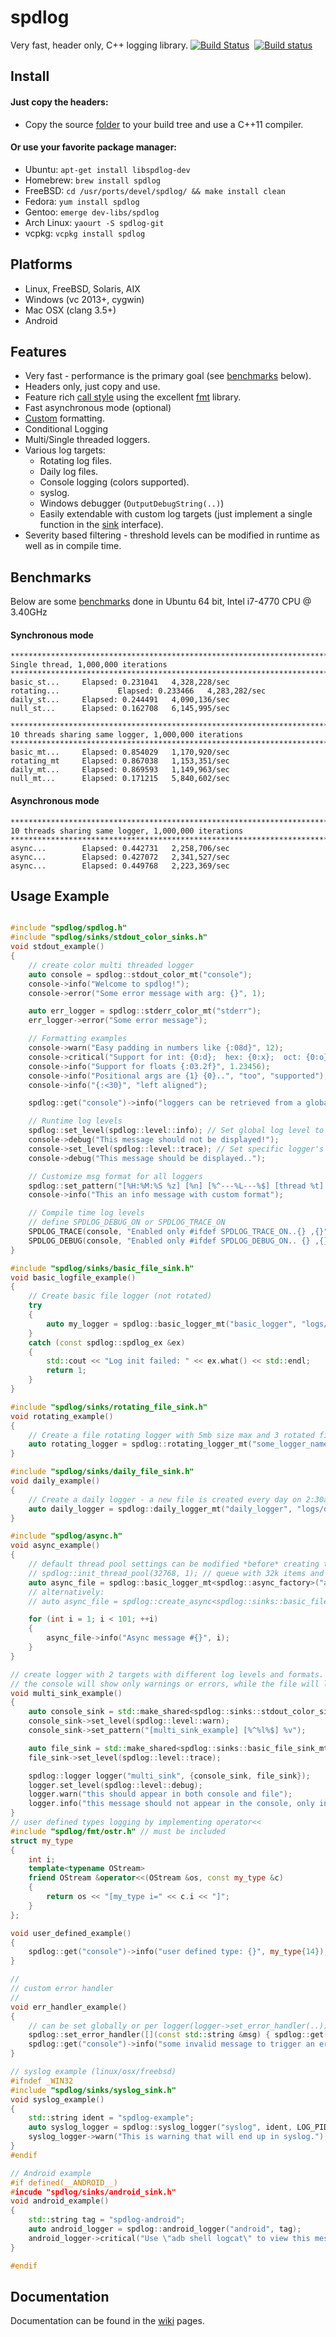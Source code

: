 # spdlog

Very fast, header only, C++ logging library. [![Build Status](https://travis-ci.org/gabime/spdlog.svg?branch=master)](https://travis-ci.org/gabime/spdlog)&nbsp; [![Build status](https://ci.appveyor.com/api/projects/status/d2jnxclg20vd0o50?svg=true)](https://ci.appveyor.com/project/gabime/spdlog)


## Install
#### Just copy the headers:

* Copy the source [folder](https://github.com/gabime/spdlog/tree/master/include/spdlog) to your build tree and use a C++11 compiler.

#### Or use your favorite package manager:

* Ubuntu: `apt-get install libspdlog-dev`
* Homebrew: `brew install spdlog`
* FreeBSD:  `cd /usr/ports/devel/spdlog/ && make install clean`
* Fedora: `yum install spdlog`
* Gentoo: `emerge dev-libs/spdlog`
* Arch Linux: `yaourt -S spdlog-git`
* vcpkg: `vcpkg install spdlog`
 

## Platforms
 * Linux, FreeBSD, Solaris, AIX
 * Windows (vc 2013+, cygwin)
 * Mac OSX (clang 3.5+)
 * Android

## Features
* Very fast - performance is the primary goal (see [benchmarks](#benchmarks) below).
* Headers only, just copy and use.
* Feature rich [call style](#usage-example) using the excellent [fmt](https://github.com/fmtlib/fmt) library.
* Fast asynchronous mode (optional)
* [Custom](https://github.com/gabime/spdlog/wiki/3.-Custom-formatting) formatting.
* Conditional Logging
* Multi/Single threaded loggers.
* Various log targets:
    * Rotating log files.
    * Daily log files.
    * Console logging (colors supported).
    * syslog.
    * Windows debugger (```OutputDebugString(..)```)
    * Easily extendable with custom log targets  (just implement a single function in the [sink](include/spdlog/sinks/sink.h) interface).
* Severity based filtering - threshold levels can be modified in runtime as well as in compile time.



## Benchmarks

Below are some [benchmarks](https://github.com/gabime/spdlog/blob/v1.x/bench/bench.cpp) done in Ubuntu 64 bit, Intel i7-4770 CPU @ 3.40GHz

#### Synchronous mode
```
*******************************************************************************
Single thread, 1,000,000 iterations
*******************************************************************************
basic_st...		Elapsed: 0.231041	4,328,228/sec
rotating...             Elapsed: 0.233466	4,283,282/sec
daily_st...		Elapsed: 0.244491	4,090,136/sec
null_st...		Elapsed: 0.162708	6,145,995/sec

*******************************************************************************
10 threads sharing same logger, 1,000,000 iterations
*******************************************************************************
basic_mt...		Elapsed: 0.854029	1,170,920/sec
rotating_mt		Elapsed: 0.867038	1,153,351/sec
daily_mt...		Elapsed: 0.869593	1,149,963/sec
null_mt...		Elapsed: 0.171215	5,840,602/sec
```
#### Asynchronous mode
```
*******************************************************************************
10 threads sharing same logger, 1,000,000 iterations 
*******************************************************************************
async...		Elapsed: 0.442731	2,258,706/sec
async...		Elapsed: 0.427072	2,341,527/sec
async...		Elapsed: 0.449768	2,223,369/sec
```

## Usage Example
```c++

#include "spdlog/spdlog.h"
#include "spdlog/sinks/stdout_color_sinks.h"
void stdout_example()
{
    // create color multi threaded logger
    auto console = spdlog::stdout_color_mt("console");
    console->info("Welcome to spdlog!");
    console->error("Some error message with arg: {}", 1);

    auto err_logger = spdlog::stderr_color_mt("stderr");
    err_logger->error("Some error message");

    // Formatting examples
    console->warn("Easy padding in numbers like {:08d}", 12);
    console->critical("Support for int: {0:d};  hex: {0:x};  oct: {0:o}; bin: {0:b}", 42);
    console->info("Support for floats {:03.2f}", 1.23456);
    console->info("Positional args are {1} {0}..", "too", "supported");
    console->info("{:<30}", "left aligned");

    spdlog::get("console")->info("loggers can be retrieved from a global registry using the spdlog::get(logger_name)");

    // Runtime log levels
    spdlog::set_level(spdlog::level::info); // Set global log level to info
    console->debug("This message should not be displayed!");
    console->set_level(spdlog::level::trace); // Set specific logger's log level
    console->debug("This message should be displayed..");

    // Customize msg format for all loggers
    spdlog::set_pattern("[%H:%M:%S %z] [%n] [%^---%L---%$] [thread %t] %v");
    console->info("This an info message with custom format");

    // Compile time log levels
    // define SPDLOG_DEBUG_ON or SPDLOG_TRACE_ON
    SPDLOG_TRACE(console, "Enabled only #ifdef SPDLOG_TRACE_ON..{} ,{}", 1, 3.23);
    SPDLOG_DEBUG(console, "Enabled only #ifdef SPDLOG_DEBUG_ON.. {} ,{}", 1, 3.23);
}

#include "spdlog/sinks/basic_file_sink.h"
void basic_logfile_example()
{
    // Create basic file logger (not rotated)
    try 
    {
        auto my_logger = spdlog::basic_logger_mt("basic_logger", "logs/basic-log.txt");
    }
    catch (const spdlog::spdlog_ex &ex)
    {
        std::cout << "Log init failed: " << ex.what() << std::endl;
        return 1;
    }
}

#include "spdlog/sinks/rotating_file_sink.h"
void rotating_example()
{
    // Create a file rotating logger with 5mb size max and 3 rotated files
    auto rotating_logger = spdlog::rotating_logger_mt("some_logger_name", "logs/rotating.txt", 1048576 * 5, 3);
}

#include "spdlog/sinks/daily_file_sink.h"
void daily_example()
{
    // Create a daily logger - a new file is created every day on 2:30am
    auto daily_logger = spdlog::daily_logger_mt("daily_logger", "logs/daily.txt", 2, 30);
}

#include "spdlog/async.h"
void async_example()
{
    // default thread pool settings can be modified *before* creating the async logger:
    // spdlog::init_thread_pool(32768, 1); // queue with 32k items and 1 backing thread.
    auto async_file = spdlog::basic_logger_mt<spdlog::async_factory>("async_file_logger", "logs/async_log.txt");
    // alternatively:
    // auto async_file = spdlog::create_async<spdlog::sinks::basic_file_sink_mt>("async_file_logger", "logs/async_log.txt");

    for (int i = 1; i < 101; ++i)
    {
        async_file->info("Async message #{}", i);
    }
}

// create logger with 2 targets with different log levels and formats.
// the console will show only warnings or errors, while the file will log all.
void multi_sink_example()
{
    auto console_sink = std::make_shared<spdlog::sinks::stdout_color_sink_mt>();
    console_sink->set_level(spdlog::level::warn);
    console_sink->set_pattern("[multi_sink_example] [%^%l%$] %v");

    auto file_sink = std::make_shared<spdlog::sinks::basic_file_sink_mt>("logs/multisink.txt", true);
    file_sink->set_level(spdlog::level::trace);

    spdlog::logger logger("multi_sink", {console_sink, file_sink});
    logger.set_level(spdlog::level::debug);
    logger.warn("this should appear in both console and file");
    logger.info("this message should not appear in the console, only in the file");
}
// user defined types logging by implementing operator<<
#include "spdlog/fmt/ostr.h" // must be included
struct my_type
{
    int i;
    template<typename OStream>
    friend OStream &operator<<(OStream &os, const my_type &c)
    {
        return os << "[my_type i=" << c.i << "]";
    }
};

void user_defined_example()
{
    spdlog::get("console")->info("user defined type: {}", my_type{14});
}

//
// custom error handler
//
void err_handler_example()
{
    // can be set globally or per logger(logger->set_error_handler(..))
    spdlog::set_error_handler([](const std::string &msg) { spdlog::get("console")->error("*** LOGGER ERROR ***: {}", msg); });
    spdlog::get("console")->info("some invalid message to trigger an error {}{}{}{}", 3);
}

// syslog example (linux/osx/freebsd)
#ifndef _WIN32
#include "spdlog/sinks/syslog_sink.h"
void syslog_example()
{
    std::string ident = "spdlog-example";
    auto syslog_logger = spdlog::syslog_logger("syslog", ident, LOG_PID);
    syslog_logger->warn("This is warning that will end up in syslog.");
}
#endif

// Android example
#if defined(__ANDROID__)
#incude "spdlog/sinks/android_sink.h"
void android_example()
{
    std::string tag = "spdlog-android";
    auto android_logger = spdlog::android_logger("android", tag);
    android_logger->critical("Use \"adb shell logcat\" to view this message.");
}

#endif

```

## Documentation
Documentation can be found in the [wiki](https://github.com/gabime/spdlog/wiki/1.-QuickStart) pages.
